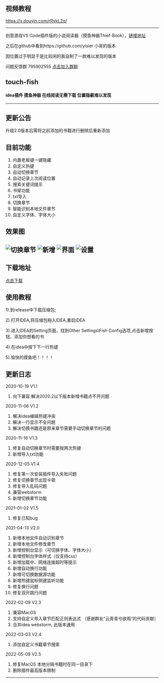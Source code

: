 ## 视频教程
https://v.douyin.com/rRykL2q/

-----------

创意源自VS Code插件版的小说阅读器（摸鱼神器Thief-Book），[链接地址](https://github.com/cteamx/Thief "链接地址")

之后在github中看到https://github.com/yisier 小哥的版本

因位置过于明显于是比较闲的我自制了一款难以发现的版本

问题反馈群 795902555 [点击加入群聊](https://jq.qq.com/?_wv=1027&k=P5UXBY7d "qq群链接")
## touch-fish
#### idea插件 摸鱼神器 在线阅读无需下载 位置隐蔽难以发现

------------
## 更新公告
升级2.0版本后需将之前添加的书籍进行删除后重新添加

## 目前功能
1. 内置老板键一键隐藏
1. 自定义热键
1. 自动切换章节
1. 自动记录上次阅读位置
1. 搜索关键词提示
1. 书架功能
1. txt导入
1. 切换章节
1. 智能识别本地文件章节
1. 自定义字体、字体大小

## 效果图
![切换章节](https://i.postimg.cc/tJ01hf4y/image.png "切换章节")
![新增](https://i.postimg.cc/76JGJDDm/image.png "新增")
![界面](https://i.postimg.cc/0NQJxD4g/image.png "界面")
![设置](https://i.postimg.cc/1zjVz4x8/image.png "设置")
------------

## 下载地址
[点击下载](https://github.com/41369ly/touch-fish/releases/download/V2.5/touch-fish-2.5.zip "touch-fish")

## 使用教程
1).到release中下载压缩包;

2).打开IDEA,将压缩包拖入IDEA,重启IDEA

3).进入IDEA的Setting页面，找到Other Settings\Fish Config选项,点击新增按钮，添加你想看的书

4).在idea中按下下一行热键

5).愉快的摸鱼吧！！！！

## 更新日志
2020-10-19 V1.1

   1. 向下兼容 解决2020.2以下版本新增书籍点不开问题

2020-11-06 V1.2
   
   1. 解决idea编辑热键冲突
   2. 解决一行显示不全问题
   3. 解决切换书籍还是原来章节需要手动切换章节的问题

2020-11-16 V1.3

   1. 修复自动切换章节时需要按两次热键
   2. 新增导入txt功能

2020-12-05 V1.4

   1. 修复第一次安装插件导入失败问题
   2. 修复切换章节出现卡顿
   3. 修复导入乱码问题
   4. 兼容webstorm
   5. 新增切换章节功能
   
2021-01-02 V1.5

   1. 修复已知bug
   
2021-04-13 V2.0

   1. 新增本地文件自动识别章节
   2. 新增本地文件修改章节
   3. 新增控制台显示（可切换字体、字体大小）
   4. 新增控制台字体样式（仅支持css）
   5. 新增加载中、网络连接超时等提示
   6. 新增自动换行功能
   7. 新增可切换数据源功能
   8. 新增热键鼠标侧键监听功能
   9. 修复换行问题
   10. 修复双开跳行问题
   
2022-02-09 V2.3

   1. 兼容MacOS
   2. 支持自定义导入章节匹配正则表达式 （感谢群友“云青青兮欲雨”的代码贡献）
   3. 合并idea webstorm, 此版本通用

2022-03-03 V2.4

   1. 添加自定义书籍章节搜索

2022-05-09 V2.5

   1. 修复MacOS 本地分隔书籍时在同一目录下
   2. 删除插件最高版本限制
 ---------
